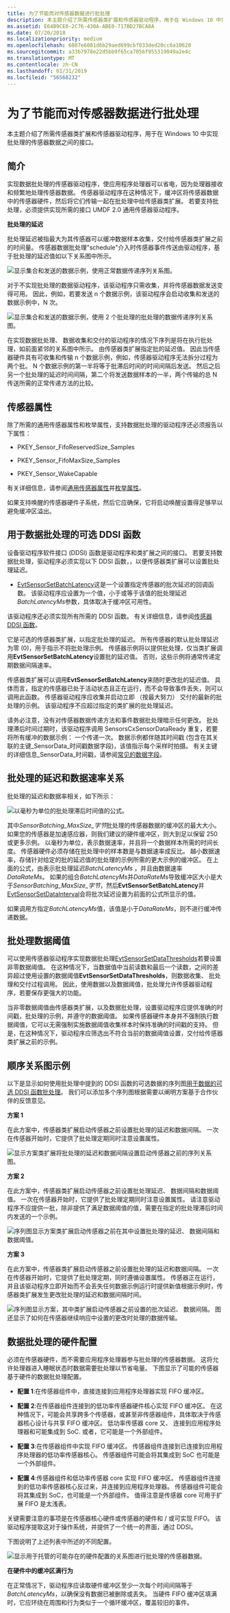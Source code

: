 ```yaml
---
title: 为了节能而对传感器数据进行批处理
description: 本主题介绍了所需传感器类扩展和传感器驱动程序，用于在 Windows 10 中实现批处理的传感器数据之间的接口。
ms.assetid: E64B9CE0-2C76-430A-ABE0-717BD27BCA8A
ms.date: 07/20/2018
ms.localizationpriority: medium
ms.openlocfilehash: 6887e6081d6b29aed699cbf033ded20cc6a10620
ms.sourcegitcommit: a33b7978e22d5bb9f65ca7056f955319049a2e4c
ms.translationtype: MT
ms.contentlocale: zh-CN
ms.lasthandoff: 01/31/2019
ms.locfileid: "56568232"
---
```

# <a name="sensor-data-batching-for-power-savings"></a>为了节能而对传感器数据进行批处理


本主题介绍了所需传感器类扩展和传感器驱动程序，用于在 Windows 10 中实现批处理的传感器数据之间的接口。

## <a name="introduction"></a>简介


实现数据批处理的传感器驱动程序，使应用程序处理器可以省电，因为处理器接收和频繁地处理传感器数据。 传感器驱动程序在这种情况下，缓冲区将传感器数据中的传感器硬件，然后将它们传输一起在批处理中给传感器类扩展。 若要支持批处理，必须提供实现所需的接口 UMDF 2.0 通用传感器驱动程序。

**批处理的延迟**

批处理延迟被指最大为其传感器可以缓冲数据样本收集，交付给传感器类扩展之前的时间量。 传感器数据批处理"schedule"介入时传感器事件传送由驱动程序，基于批处理的延迟值如以下关系图中所示。

![显示集合和发送的数据示例，使用正常数据传递序列关系图。](images/data-batching1.png)

对于不实现批处理的数据驱动程序，该驱动程序只需收集，并将传感器数据发送变得可用。 因此，例如，若要发送 n 个数据示例，该驱动程序会启动收集和发送的数据示例中，N 次。

![显示集合和发送的数据示例，使用 2 个批处理的批处理的数据传递序列关系图。](images/data-batching2.png)

在实现数据批处理、 数据收集和交付的驱动程序的情况下序列是将在执行批处理，如前面紧邻的关系图中所示。 由传感器类扩展指定批的延迟值。 因此当传感器硬件具有可收集和传输 n 个数据示例，例如，传感器驱动程序无法拆分过程为两个批。 N 个数据示例的第一半将等于批滞后时间的时间间隔后发送。 然后之后另一个批处理的延迟时间间隔，第二个将发送数据样本的一半，两个传输的总 N 传送所需的正常传递方法的比较。

## <a name="sensor-properties"></a>传感器属性


除了所需的通用传感器属性和枚举属性，支持数据批处理的驱动程序还必须报告以下属性：

-   PKEY\_Sensor\_FifoReservedSize\_Samples

-   PKEY\_Sensor\_FifoMaxSize\_Samples

-   PKEY\_Sensor\_WakeCapable

有关详细信息，请参阅[通用传感器属性](common-sensor-properties.md)并[枚举属性](enumeration-properties.md)。

如果支持唤醒的传感器硬件子系统，然后它应确保，它将启动唤醒设置得足够早以避免缓冲区溢出。

## <a name="optional-ddsi-functions-for-data-batching"></a>用于数据批处理的可选 DDSI 函数


设备驱动程序软件接口 (DDSI) 函数是驱动程序和类扩展之间的接口。 若要支持数据批处理，驱动程序必须实现以下 DDSI 函数，，以便传感器类扩展可以设置批处理延迟。

-   [EvtSensorSetBatchLatency](https://docs.microsoft.com/windows-hardware/drivers/ddi/content/sensorscx/ns-sensorscx-_sensor_controller_config)这是一个设置指定传感器的批次延迟的回调函数。 该驱动程序应设置为一个值，小于或等于该值的批处理延迟*BatchLatencyMs*参数，具体取决于缓冲区可用性。

该驱动程序还必须实现所有所需的 DDSI 函数。 有关详细信息，请参阅[传感器 DDSI 函数](sensor-ddsi-functions.md)。

它是可选的传感器类扩展，以指定批处理的延迟。 所有传感器的默认批处理延迟为零 (0)，用于指示不将批处理示例。 传感器示例将以提供批处理，仅当类扩展调用**EvtSensorSetBatchLatency**设置批的延迟值。 否则，这些示例将通常传递定期数据间隔速率。

传感器类扩展可以调用**EvtSensorSetBatchLatency**来随时更改批的延迟值。 具体而言，指定的传感器已处于活动状态且正在运行，而不会导致事件丢失，则可以调用此函数。 传感器驱动程序应收集并启动立即 （按最大努力） 交付的最新的批处理的示例。 该驱动程序不应超过指定的类扩展的批处理延迟。

请务必注意，没有对传感器数据传递方法和事件数据批处理暗示任何更改。 批处理滞后时间过期时，该驱动程序调用 SensorsCxSensorDataReady 重复，若要将所有缓冲的数据示例： 一个传递一次。 数据示例都伴随其时间戳 (包含在其关联的主键\_SensorData\_时间戳数据字段)，该值指示每个采样时拍摄。 有关主键的详细信息\_SensorData\_时间戳，请参阅[常见的数据字段](common-data-fields.md)。

## <a name="batch-latency-and-data-rate-relationship"></a>批处理的延迟和数据速率关系


批处理的延迟和数据率相关，如下所示：

![以毫秒为单位的批处理滞后时间值的公式。](images/batch-formula.png)

其中*SensorBatching\_MaxSize\_字节*批处理的传感器数据的缓冲区的最大大小。 如果您的传感器是加速感应器，则我们建议的硬件缓冲区，则大到足以保留 250 或更多示例。 以毫秒为单位，表示数据速率，并且将一个数据样本所需的时间长度。 传感器硬件必须存储在批处理中的样本数是与数据速率成反比。 越小数据速率，存储针对给定的批的延迟值的批处理的示例所需的更大示例的缓冲区。 在上面的公式，由表示批处理延迟*BatchLatencyMs* ，并且由数据速率*DataRateMs*。 如果的组合*BatchLatencyMs*并*DataRateMs*导致缓冲区大小是大于*SensorBatching\_MaxSize\_字节*，然后**EvtSensorSetBatchLatency**并[EvtSensorSetDataInterval](https://docs.microsoft.com/windows-hardware/drivers/ddi/content/sensorscx/ns-sensorscx-_sensor_controller_config)会将批次延迟设置为前面的公式所显示的值。

如果调用方指定*BatchLatencyMs*值，该值是小于*DataRateMs*，则不进行缓冲传递数据。

## <a name="batching-with-data-thresholds"></a>批处理数据阈值


可以使用传感器驱动程序实现数据批处理[EvtSensorSetDataThresholds](https://docs.microsoft.com/windows-hardware/drivers/ddi/content/sensorscx/ns-sensorscx-_sensor_controller_config)若要设置非零数据阈值。 在这种情况下，当数据值中当前读数和最后一个读数，之间的差异超过使用设置的数据阈值**EvtSensorSetDataThresholds**，则数据收集、 批处理和交付过程调用。 因此，使用数据以及数据阈值，批处理允许传感器驱动程序，若要保存更强大的功能。

当非零数据阈值由传感器类扩展，以及数据批处理，设置驱动程序应提供准确的时间戳，批处理的示例，并遵守的数据阈值。 如果传感器硬件本身并不强制执行数据阈值，它可以无需强制实施数据阈值收集样本时保持准确的时间戳的支持。 但是，在这种情况下，驱动程序应筛选出不符合当前的数据阈值设置，交付给传感器类扩展之前的示例。

## <a name="sequence-diagram-examples"></a>顺序关系图示例


以下是显示如何使用批处理中提到的 DDSI 函数的可选数据的序列图[用于数据的可选 DDSI 函数批处理](#optional-ddsi-functions-for-data-batching)。 我们可以添加多个序列图根据需要以阐明方案基于合作伙伴的反馈意见。

**方案 1**

在此方案中，传感器类扩展启动传感器之前设置批处理的延迟和数据间隔。 一次在传感器开始时，它提供了批处理定期同时注意设置属性。

![显示方案类扩展将批处理的延迟和数据间隔设置启动传感器之前的序列关系图。](images/batch-scenario1.png)

**方案 2**

在此方案中，传感器类扩展启动传感器之前设置批处理延迟、 数据间隔和数据阈值。 一次在传感器开始时，它提供了批处理定期同时注意设置属性。 请注意驱动程序不应提供一批，除非提供了满足数据阈值的值，需要在指定的批处理滞后时间内发送的一个示例。

![序列图显示方案类扩展启动传感器之前在其中设置批处理的延迟、 数据间隔和数据阈值。](images/batch-scenario2.png)

**方案 3**

在此方案中，传感器类扩展启动传感器之前设置批处理的延迟和数据间隔。 一次在传感器开始时，它提供了批处理定期，同时遵循设置属性。 传感器正在运行，并且该驱动程序立即开始而不会丢失任何数据示例运行时提供新值根据示例时，传感器类扩展发生更改批处理的延迟和数据间隔时间。

![序列图显示方案，其中类扩展启动传感器之前设置的批次延迟、 数据间隔。 图还显示了如何在传感器继续响应中设置的更改时处理的数据传输。](images/batch-scenario3.png)

## <a name="data-batching-hardware-configurations"></a>数据批处理的硬件配置


必须在传感器硬件，而不需要应用程序处理器参与批处理的传感器数据。 这将允许处理器进入睡眠状态时数据需要批处理以节省电量。 下图显示了可能的传感器基于硬件的数据批处理配置。

-   **配置 1**:在传感器组件中，直接连接到应用程序处理器实现 FIFO 缓冲区。

-   **配置 2**:在传感器组件连接到的低功率传感器硬件核心实现 FIFO 缓冲区。 在这种情况下，可能会共享跨多个传感器，或甚至非传感器组件，具体取决于传感器核心设计与共享 FIFO 缓冲区。 低功率传感器 core 又、 连接到应用程序处理器和可能集成到 SoC. 或者，它可能是一个外部组件。

-   **配置 3**:在传感器组件中实现 FIFO 缓冲区。 传感器组件连接到已连接到应用程序处理器的低功率传感器核心。 传感器组件可能会将其集成到 SoC 也可能是一个外部组件。

-   **配置 4**:传感器组件和低功率传感器 core 实现 FIFO 缓冲区。 传感器组件连接到的低功率传感器核心反过来，并连接到应用程序处理器。 传感器组件可能会将其集成到 SoC，也可能是一个外部组件。 值得注意是传感器 core 可用于扩展 FIFO 是太浅表。

关键需要注意的事项是在传感器核心硬件或传感器的硬件和 / 或可实现 FIFO。 该驱动程序提取这对于操作系统，并提供了一个统一的界面，通过 DDSI。

下图说明了上述列表中所述的不同配置。

![显示用于托管的可能存在的硬件配置的关系图进行批处理的传感器数据。](images/sensor-batch-hw.png)

**在硬件中的缓冲区满行为**

在正常情况下，驱动程序应读取硬件缓冲区至少一次每个时间间隔等于*BatchLatencyMs*，以确保没有数据已被删除或丢失。 当硬件 FIFO 缓冲区填满时，它应环绕在周围和行为类似于一个循环缓冲区，覆盖较旧的事件。

 

 




